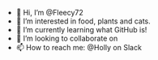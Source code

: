 - 👋 Hi, I’m @Fleecy72
- 👀 I’m interested in food, plants and cats.
- 🌱 I’m currently learning what GitHub is! 
- 💞️ I’m looking to collaborate on 
- 📫 How to reach me: @Holly on Slack

<!---
Fleecy72/Fleecy72 is a ✨ special ✨ repository because its `README.md` (this file) appears on your GitHub profile.
You can click the Preview link to take a look at your changes.
--->
